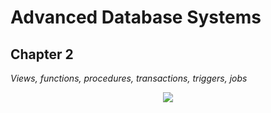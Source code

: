 # Advanced Database Systems
## Chapter 2
*Views, functions, procedures, transactions, triggers, jobs*


<p align="center">
<img src="https://user-images.githubusercontent.com/80395610/142782232-8f5a3b95-4b25-4d2f-bd64-97e0ec366908.JPG">
 </p>
